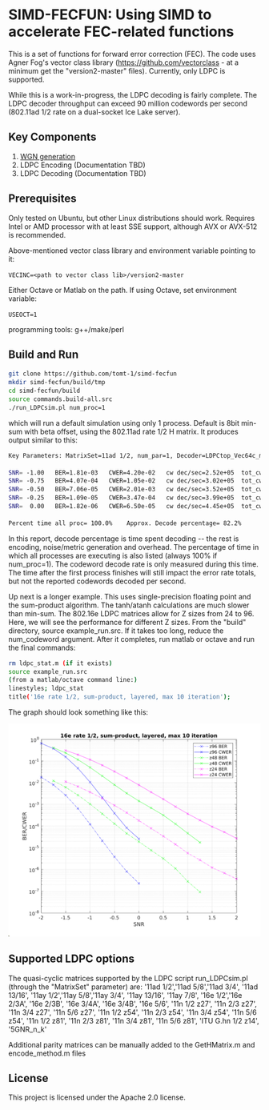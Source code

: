 # SIMD-FECFUN: Using SIMD to accelerate FEC-related functions

This is a set of functions for forward error correction (FEC).  The code uses Agner Fog's vector class library (https://github.com/vectorclass - at a minimum get the "version2-master" files).  Currently, only LDPC is supported.

While this is a work-in-progress, the LDPC decoding is fairly complete.  The LDPC decoder throughput can exceed 90 million codewords per second (802.11ad 1/2 rate on a dual-socket Ice Lake server).

## Key Components

1. [WGN generation](https://tomt-1.github.io/simd-fecfun/WGN/norm.dist.methods.html)
2. LDPC Encoding (Documentation TBD)
3. LDPC Decoding (Documentation TBD) 


## Prerequisites

Only tested on Ubuntu, but other Linux distributions should work.  Requires Intel or AMD processor with at
least SSE support, although AVX or AVX-512 is recommended.

Above-mentioned vector class library and environment variable pointing to it:

`VECINC=<path to vector class lib>/version2-master`

Either Octave or Matlab on the path.  If using Octave, set environment variable:

`USEOCT=1`

programming tools: g++/make/perl

## Build and Run

```bash
git clone https://github.com/tomt-1/simd-fecfun
mkdir simd-fecfun/build/tmp
cd simd-fecfun/build
source commands.build-all.src
./run_LDPCsim.pl num_proc=1
```
which will run a default simulation using only 1 process.  Default is 8bit min-sum with beta offset, using the 802.11ad rate 1/2 H matrix.  It produces output similar to this:

```bash
Key Parameters: MatrixSet=11ad 1/2, num_par=1, Decoder=LDPCtop_Vec64c_min, num_proc=1

SNR= -1.00   BER=1.81e-03   CWER=4.20e-02   cw dec/sec=2.52e+05  tot_cw=  1000000
SNR= -0.75   BER=4.07e-04   CWER=1.05e-02   cw dec/sec=3.02e+05  tot_cw=  1000000
SNR= -0.50   BER=7.06e-05   CWER=2.01e-03   cw dec/sec=3.52e+05  tot_cw=  1000000
SNR= -0.25   BER=1.09e-05   CWER=3.47e-04   cw dec/sec=3.99e+05  tot_cw=  1000000
SNR=  0.00   BER=1.82e-06   CWER=6.50e-05   cw dec/sec=4.45e+05  tot_cw=  1000000

Percent time all proc= 100.0%    Approx. Decode percentage= 82.2%
```

In this report, decode percentage is time spent decoding -- the rest is encoding, noise/metric generation and overhead.  The percentage of time in which all processes are executing is also listed (always 100% if num_proc=1).  The codeword decode rate is only measured during this time.  The time after the first process finishes will still impact the error rate totals, but not the reported codewords decoded per second.

Up next is a longer example.  This uses single-precision floating point and the sum-product algorithm.  The tanh/atanh calculations are much slower than min-sum.  The 802.16e LDPC matrices allow for Z sizes from 24 to 96.  Here, we will see the performance for different Z sizes.  From the "build" directory, source example_run.src.  If it takes too long, reduce the num_codeword argument.  After it completes, run matlab or octave and run the final commands:
```bash
rm ldpc_stat.m (if it exists)
source example_run.src
(from a matlab/octave command line:)
linestyles; ldpc_stat
title('16e rate 1/2, sum-product, layered, max 10 iteration');
```
The graph should look something like this:

![802.16e rate 1/2 varying Z](./z_80216e_12.svg)

## Supported LDPC options

The quasi-cyclic matrices supported by the LDPC script run_LDPCsim.pl (through the "MatrixSet" parameter) are:
'11ad 1/2','11ad 5/8','11ad 3/4', '11ad 13/16',
'11ay 1/2','11ay 5/8','11ay 3/4', '11ay 13/16', '11ay 7/8',
'16e 1/2','16e 2/3A', '16e 2/3B', '16e 3/4A', '16e 3/4B', '16e 5/6',
'11n 1/2 z27', '11n 2/3 z27', '11n 3/4 z27', '11n 5/6 z27',
'11n 1/2 z54', '11n 2/3 z54', '11n 3/4 z54', '11n 5/6 z54',
'11n 1/2 z81', '11n 2/3 z81', '11n 3/4 z81', '11n 5/6 z81',
'ITU G.hn 1/2 z14',
'5GNR_n<cw bits>_k<info bit>'

Additional parity matrices can be manually added to the GetHMatrix.m and encode_method.m files

## License

This project is licensed under the Apache 2.0 license.
